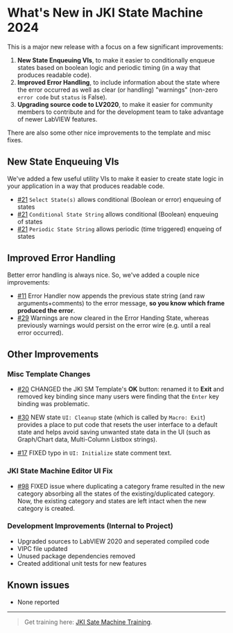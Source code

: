 # What's New in JKI State Machine 2024

This is a major new release with a focus on a few significant improvements:

1. **New State Enqueuing VIs**, to make it easier to conditionally enqueue states based on boolean logic and periodic timing (in a way that produces readable code).
2. **Improved Error Handling**, to include information about the state where the error occurred as well as clear (or handling) "warnings" (non-zero `error code` but `status` is False).
3. **Upgrading source code to LV2020**, to make it easier for community members to contribute and for the development team to take advantage of newer LabVIEW features.

There are also some other nice improvements to the template and misc fixes.

## New State Enqueuing VIs
We've added a few useful utility VIs to make it easier to create state logic in your application in a way that produces readable code.

- [#21](https://github.com/JKISoftware/JKI-State-Machine/issues/#21) `Select State(s)` allows conditional (Boolean or error) enqueuing of states
- [#21](https://github.com/JKISoftware/JKI-State-Machine/issues/#21) `Conditional State String` allows conditional (Boolean) enqueuing of states
- [#21](https://github.com/JKISoftware/JKI-State-Machine/issues/#21) `Periodic State String` allows periodic (time triggered) enqueing of states

## Improved Error Handling
Better error handling is always nice. So, we've added a couple nice improvements:

- [#11](https://github.com/JKISoftware/JKI-State-Machine/issues/#11) Error Handler now appends the previous state string (and raw arguments+comments) to the error message, **so you know which frame produced the error**.
- [#29](https://github.com/JKISoftware/JKI-State-Machine/issues/#29) Warnings are now cleared in the Error Handing State, whereas previously warnings would persist on the error wire (e.g. until a real error occurred).

## Other Improvements

### Misc Template Changes

- [#20](https://github.com/JKISoftware/JKI-State-Machine/issues/#20) CHANGED the JKI SM Template's **OK** button: renamed it to **Exit** and removed key binding since many users were finding that the `Enter` key binding was problematic.

- [#30](https://github.com/JKISoftware/JKI-State-Machine/issues/#30) NEW state `UI: Cleanup` state (which is called by `Macro: Exit`) provides a place to put code that resets the user interface to a default state and helps avoid saving unwanted state data in the UI (such as Graph/Chart data, Multi-Column Listbox strings).

- [#17](https://github.com/JKISoftware/JKI-State-Machine/issues/#17) FIXED typo in `UI: Initialize` state comment text.

### JKI State Machine Editor UI Fix

- [#98](https://github.com/JKISoftware/JKI-State-Machine/issues/#98) FIXED issue where duplicating a category frame resulted in the new category absorbing all the states of the existing/duplicated category. Now, the existing category and states are left intact when the new category is created.

### Development Improvements (Internal to Project)
- Upgraded sources to LabVIEW 2020 and seperated compiled code
- VIPC file updated
- Unused package dependencies removed
- Created additional unit tests for new features

## Known issues
- None reported




---

> Get training here: [JKI Sate Machine Training](https://www.jki.net/training/jki-state-machine).